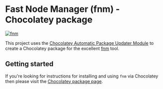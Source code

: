 # Fast Node Manager (fnm) - Chocolatey package
[![fnm](https://img.shields.io/chocolatey/v/fnm?color=blue)](https://chocolatey.org/packages/fnm)

This project uses the [Chocolatey Automatic Package Updater Module](https://github.com/majkinetor/au) to create a Chocolatey package for the excellent [fnm](https://github.com/Schniz/fnm) tool.

## Getting started

If you're looking for instructions for installing and using `fnm` via Chocolatey then please visit the [Chocolatey package page](https://chocolatey.org/packages/fnm).

